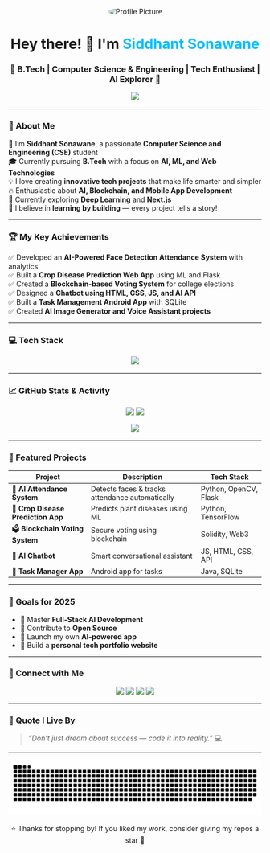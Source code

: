 <!-- 🌟 Attractive GitHub Profile README for Siddhant Sonawane -->

<p align="center">
  <img src="https://avatars.githubusercontent.com/u/00000000?v=4" width="160" style="border-radius:50%" alt="Profile Picture"/>
</p>

<h1 align="center">Hey there! 👋 I'm <span style="color:#00bfff;">Siddhant Sonawane</span></h1>

<h3 align="center">🚀 B.Tech | Computer Science & Engineering | Tech Enthusiast | AI Explorer 🤖</h3>

<p align="center">
  <img src="https://readme-typing-svg.herokuapp.com?font=Fira+Code&size=22&duration=3000&pause=800&color=00BFFF&center=true&vCenter=true&width=500&lines=Innovator+%7C+AI+Enthusiast+%7C+Developer;Lifelong+Learner+%7C+Problem+Solver;Building+Future+Tech+With+Code+💡" />
</p>

---

### 🧭 About Me

💫 I’m **Siddhant Sonawane**, a passionate **Computer Science and Engineering (CSE)** student  
🎓 Currently pursuing **B.Tech** with a focus on **AI, ML, and Web Technologies**  
💡 I love creating **innovative tech projects** that make life smarter and simpler  
🔥 Enthusiastic about **AI, Blockchain, and Mobile App Development**  
🌱 Currently exploring **Deep Learning** and **Next.js**  
🧩 I believe in **learning by building** — every project tells a story!  

---

### 🏆 My Key Achievements

✅ Developed an **AI-Powered Face Detection Attendance System** with analytics  
✅ Built a **Crop Disease Prediction Web App** using ML and Flask  
✅ Created a **Blockchain-based Voting System** for college elections  
✅ Designed a **Chatbot using HTML, CSS, JS, and AI API**  
✅ Built a **Task Management Android App** with SQLite  
✅ Created **AI Image Generator and Voice Assistant projects**  

---

### 💻 Tech Stack

<p align="center">
  <img src="https://skillicons.dev/icons?i=python,java,html,css,javascript,androidstudio,flask,tensorflow,opencv,sqlite,git,github,vscode" />
</p>

---

### 📈 GitHub Stats & Activity

<p align="center">
  <img src="https://github-readme-stats.vercel.app/api?username=YOUR_GITHUB_USERNAME&show_icons=true&theme=tokyonight" height="165">
  <img src="https://github-readme-streak-stats.herokuapp.com/?user=YOUR_GITHUB_USERNAME&theme=tokyonight" height="165">
</p>

<p align="center">
  <img src="https://github-readme-stats.vercel.app/api/top-langs/?username=YOUR_GITHUB_USERNAME&layout=compact&theme=tokyonight" />
</p>

---

### 🚀 Featured Projects

| Project | Description | Tech Stack |
|----------|--------------|-------------|
| 🤖 **AI Attendance System** | Detects faces & tracks attendance automatically | Python, OpenCV, Flask |
| 🌾 **Crop Disease Prediction App** | Predicts plant diseases using ML | Python, TensorFlow |
| 🗳️ **Blockchain Voting System** | Secure voting using blockchain | Solidity, Web3 |
| 💬 **AI Chatbot** | Smart conversational assistant | JS, HTML, CSS, API |
| 📱 **Task Manager App** | Android app for tasks | Java, SQLite |

---

### 🎯 Goals for 2025
- 🔹 Master **Full-Stack AI Development**
- 🔹 Contribute to **Open Source**
- 🔹 Launch my own **AI-powered app**
- 🔹 Build a **personal tech portfolio website**

---

### 🤝 Connect with Me

<p align="center">
  <a href="https://github.com/YOUR_GITHUB_USERNAME"><img src="https://img.shields.io/badge/GitHub-181717?style=for-the-badge&logo=github&logoColor=white"/></a>
  <a href="https://linkedin.com/in/YOUR_LINKEDIN"><img src="https://img.shields.io/badge/LinkedIn-0077B5?style=for-the-badge&logo=linkedin&logoColor=white"/></a>
  <a href="mailto:YOUR_EMAIL@example.com"><img src="https://img.shields.io/badge/Email-D14836?style=for-the-badge&logo=gmail&logoColor=white"/></a>
  <a href="https://YOUR_PORTFOLIO_LINK"><img src="https://img.shields.io/badge/Portfolio-000000?style=for-the-badge&logo=vercel&logoColor=white"/></a>
</p>

---

### 💬 Quote I Live By
> *“Don’t just dream about success — code it into reality.”* 💻

---

<p align="center">
  <img src="https://github.com/Platane/snk/raw/output/github-contribution-grid-snake.svg" alt="Snake animation" />
</p>

<p align="center">⭐ Thanks for stopping by! If you liked my work, consider giving my repos a star 🌟</p>

